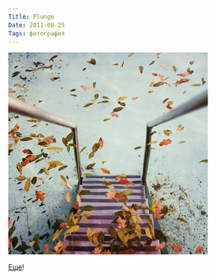 ```yaml
---
Title: Plunge
Date: 2011-08-25
Tags: фотография
---
```


![plunge.jpg](images/plunge.jpg)

[Еще](http://www.zoebingham.com/valentine-schmidt/plunge-the-plight-of-the-london-lido/)!